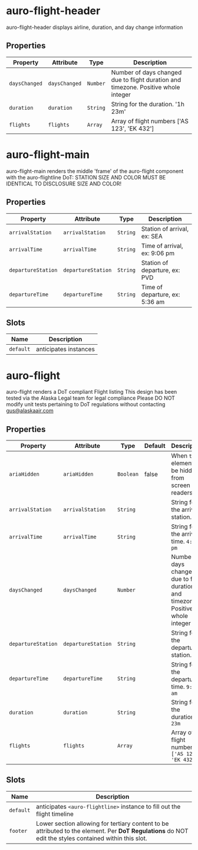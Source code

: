 # auro-flight-header

auro-flight-header displays airline, duration, and day change information

## Properties

| Property      | Attribute     | Type     | Description                                      |
|---------------|---------------|----------|--------------------------------------------------|
| `daysChanged` | `daysChanged` | `Number` | Number of days changed due to flight duration and timezone. Positive whole integer |
| `duration`    | `duration`    | `String` | String for the duration. '1h 23m'                |
| `flights`     | `flights`     | `Array`  | Array of flight numbers ['AS 123', 'EK 432']     |


# auro-flight-main

auro-flight-main renders the middle 'frame' of the auro-flight component with the auro-flightline
DoT: STATION SIZE AND COLOR MUST BE IDENTICAL TO DISCLOSURE SIZE AND COLOR!

## Properties

| Property           | Attribute          | Type     | Description                    |
|--------------------|--------------------|----------|--------------------------------|
| `arrivalStation`   | `arrivalStation`   | `String` | Station of arrival, ex: SEA    |
| `arrivalTime`      | `arrivalTime`      | `String` | Time of arrival, ex: 9:06 pm   |
| `departureStation` | `departureStation` | `String` | Station of departure, ex: PVD  |
| `departureTime`    | `departureTime`    | `String` | Time of departure, ex: 5:36 am |

## Slots

| Name      | Description                                 |
|-----------|---------------------------------------------|
| `default` | anticipates <auro-flight-segment> instances |


# auro-flight

auro-flight renders a DoT compliant Flight listing
This design has been tested via the Alaska Legal team for legal compliance
Please DO NOT modify unit tests pertaining to DoT regulations without contacting gus@alaskaair.com

## Properties

| Property           | Attribute          | Type      | Default | Description                                      |
|--------------------|--------------------|-----------|---------|--------------------------------------------------|
| `ariaHidden`       | `ariaHidden`       | `Boolean` | false   | When `true` element will be hidden from screen readers |
| `arrivalStation`   | `arrivalStation`   | `String`  |         | String for the arrival station. `PVD`            |
| `arrivalTime`      | `arrivalTime`      | `String`  |         | String for the arrival time. `4:05 pm`           |
| `daysChanged`      | `daysChanged`      | `Number`  |         | Number of days changed due to flight duration and timezone. Positive whole integer |
| `departureStation` | `departureStation` | `String`  |         | String for the departure station. `SEA`          |
| `departureTime`    | `departureTime`    | `String`  |         | String for the departure time. `9:06 am`         |
| `duration`         | `duration`         | `String`  |         | String for the duration. `1h 23m`                |
| `flights`          | `flights`          | `Array`   |         | Array of flight numbers `['AS 123', 'EK 432']`   |

## Slots

| Name      | Description                                      |
|-----------|--------------------------------------------------|
| `default` | anticipates `<auro-flightline>` instance to fill out the flight timeline |
| `footer`  | Lower section allowing for tertiary content to be attributed to the element. Per **DoT Regulations** do NOT edit the styles contained within this slot. |
